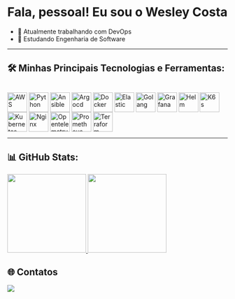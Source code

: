 # Fala, pessoal! Eu sou o Wesley Costa

- 🔭 Atualmente trabalhando com DevOps
- 🌱 Estudando Engenharia de Software

---

## 🛠️ Minhas Principais Tecnologias e Ferramentas:

<div style="display: inline_block"><br>
  <img align="center" alt="AWS" height="45" src="https://cdn.jsdelivr.net/gh/devicons/devicon/icons/amazonwebservices/amazonwebservices-original-wordmark.svg"/>
  <img align="center" alt="Python" height="45" src="https://cdn.jsdelivr.net/gh/devicons/devicon/icons/python/python-original.svg"/>
  <img align="center" alt="Ansible" height="45" src="https://cdn.jsdelivr.net/gh/devicons/devicon/icons/ansible/ansible-original-wordmark.svg"/>
  <img align="center" alt="Argocd" height="45" src="https://cdn.jsdelivr.net/gh/devicons/devicon/icons/argocd/argocd-original.svg"/>
  <img align="center" alt="Docker" height="45" src="https://cdn.jsdelivr.net/gh/devicons/devicon/icons/docker/docker-original-wordmark.svg"/>
  <img align="center" alt="Elastic" height="45" src="https://cdn.jsdelivr.net/gh/devicons/devicon/icons/elasticsearch/elasticsearch-original.svg"/>
  <img align="center" alt="Golang" height="45" src="https://cdn.jsdelivr.net/gh/devicons/devicon/icons/go/go-original.svg"/>
  <img align="center" alt="Grafana" height="45" src="https://cdn.jsdelivr.net/gh/devicons/devicon/icons/grafana/grafana-original.svg"/>
  <img align="center" alt="Helm" height="45" src="https://cdn.jsdelivr.net/gh/devicons/devicon/icons/helm/helm-original.svg"/>
  <img align="center" alt="K6s" height="45" src="https://cdn.jsdelivr.net/gh/devicons/devicon/icons/k6/k6-original.svg"/>
  <img align="center" alt="Kubernetes" height="45" src="https://cdn.jsdelivr.net/gh/devicons/devicon/icons/kubernetes/kubernetes-original.svg"/>
  <img align="center" alt="Nginx" height="45" src="https://cdn.jsdelivr.net/gh/devicons/devicon/icons/nginx/nginx-original.svg"/>
  <img align="center" alt="Opentelemetry" height="45" src="https://cdn.jsdelivr.net/gh/devicons/devicon/icons/opentelemetry/opentelemetry-original.svg"/>
  <img align="center" alt="Prometheus" height="45" src="https://cdn.jsdelivr.net/gh/devicons/devicon/icons/prometheus/prometheus-original.svg"/>
  <img align="center" alt="Terraform" height="45" src="https://cdn.jsdelivr.net/gh/devicons/devicon/icons/terraform/terraform-original.svg"/>
</div>

---

## 📊 GitHub Stats:

<div>
  <a href="https://beacons.ai/FWesleyCosta">
    <img height="180em" src="https://github-readme-stats.vercel.app/api?username=FWesleyCosta&show_icons=true&theme=dark"/>
    <img height="180em" src="https://github-readme-stats.vercel.app/api/top-langs/?username=FWesleyCosta&layout=compact&langs_count=7&theme=dark"/>
  </a>
</div>


## 🌐 Contatos
<div>
  <a href="https://www.linkedin.com/in/fwesley-devops/" target="_blank"><img src="https://img.shields.io/badge/LinkedIn-0077B5?style=for-the-badge&logo=linkedin&logoColor=white" target="_blank"></a>
</div>





